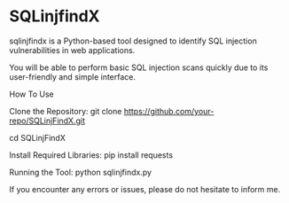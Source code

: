 # SQLinjfindX
sqlinjfindx is a Python-based tool designed to identify SQL injection vulnerabilities in web applications.

You will be able to perform basic SQL injection scans quickly due to its user-friendly and simple interface.

How To Use 

Clone the Repository:
git clone https://github.com/your-repo/SQLinjFindX.git

cd SQLinjFindX

Install Required Libraries:
pip install requests

Running the Tool:
python sqlinjfindx.py

If you encounter any errors or issues, please do not hesitate to inform me.

